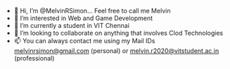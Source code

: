 - 👋 Hi, I’m @MelvinRSimon... Feel free to call me Melvin
- 👀 I’m interested in Web and Game Development
- 🌱 I’m currently a student in VIT Chennai
- 💞️ I’m looking to collaborate on anything that involves Clod Technologies
- 📫 You can always contact me using my Mail IDs melvinrsimon@gmail.com (personal) or melvin.r2020@vitstudent.ac.in (professional)

<!---
MelvinRSimon/MelvinRSimon is a ✨ special ✨ repository because its `README.md` (this file) appears on your GitHub profile.
You can click the Preview link to take a look at your changes.
--->
